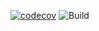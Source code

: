 [![codecov](https://codecov.io/gh/cwlittle/rust-ci-tester/branch/master/graph/badge.svg?token=7GS1LFK0PM)](https://codecov.io/gh/cwlittle/rust-ci-tester)
![Build](https://github.com/github/cwlittle/rust-ci-tester/actions/workflows/rust.yml/badge.svg)
